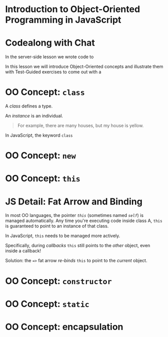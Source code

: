 # Introduction to Object-Oriented Programming in JavaScript

# Codealong with Chat

In the server-side lesson we wrote code to 

In this lesson we will introduce Object-Oriented concepts and illustrate them with Test-Guided exercises to come out with a 

# OO Concept: `class`

A *class* defines a type.

An *instance* is an individual.

> For example, there are many houses, but my house is yellow.

In JavaScript, the keyword `class` 

# OO Concept: `new`

# OO Concept: `this`

# JS Detail: Fat Arrow and Binding

In most OO languages, the pointer *`this`* (sometimes named *`self`*) is managed automatically. Any time you're executing code inside class A, `this` is guaranteed to point to an instance of that class.

In JavaScript, `this` needs to be managed more actively. 

Specifically, during *callbacks* `this` still points to the *other* object, even inside a callback!

Solution: the `=>` fat arrow *re-binds* `this` to point to the *current* object.

# OO Concept: `constructor`

# OO Concept: `static`

# OO Concept: encapsulation



